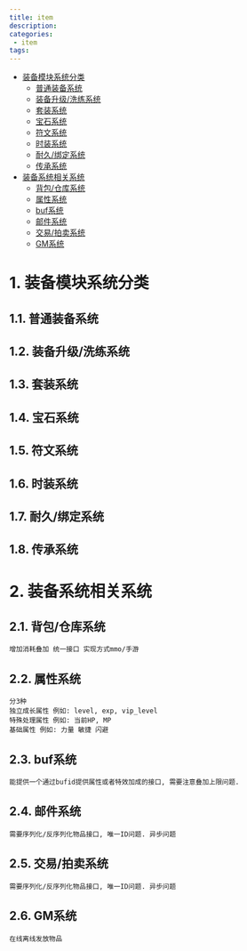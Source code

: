 ```yaml
---
title: item
description:
categories:
 - item
tags:
---
```

<!-- TOC -->

- [装备模块系统分类](#装备模块系统分类)
    - [普通装备系统](#普通装备系统)
    - [装备升级/洗练系统](#装备升级洗练系统)
    - [套装系统](#套装系统)
    - [宝石系统](#宝石系统)
    - [符文系统](#符文系统)
    - [时装系统](#时装系统)
    - [耐久/绑定系统](#耐久绑定系统)
    - [传承系统](#传承系统)
- [装备系统相关系统](#装备系统相关系统)
    - [背包/仓库系统](#背包仓库系统)
    - [属性系统](#属性系统)
    - [buf系统](#buf系统)
    - [邮件系统](#邮件系统)
    - [交易/拍卖系统](#交易拍卖系统)
    - [GM系统](#gm系统)

<!-- /TOC -->


# 1. 装备模块系统分类

## 1.1. 普通装备系统

## 1.2. 装备升级/洗练系统

## 1.3. 套装系统

## 1.4. 宝石系统

## 1.5. 符文系统

## 1.6. 时装系统

## 1.7. 耐久/绑定系统

## 1.8. 传承系统

# 2. 装备系统相关系统

## 2.1. 背包/仓库系统
```
增加消耗叠加 统一接口 实现方式mmo/手游
```

## 2.2. 属性系统
```
分3种 
独立成长属性 例如: level, exp, vip_level 
特殊处理属性 例如: 当前HP, MP
基础属性 例如: 力量 敏捷 闪避
```

## 2.3. buf系统
```
能提供一个通过bufid提供属性或者特效加成的接口, 需要注意叠加上限问题.
```

## 2.4. 邮件系统
```
需要序列化/反序列化物品接口, 唯一ID问题. 异步问题
```

## 2.5. 交易/拍卖系统
```
需要序列化/反序列化物品接口, 唯一ID问题. 异步问题
```

## 2.6. GM系统
```
在线离线发放物品
```